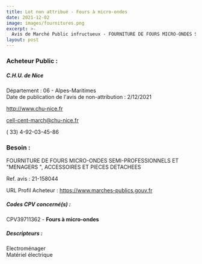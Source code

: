 ```yaml
---
title: Lot non attribué - Fours à micro-ondes
date: 2021-12-02
image: images/fournitures.png
excerpt: >-
  Avis de Marché Public infructueux - FOURNITURE DE FOURS MICRO-ONDES SEMI-PROFESSIONNELS ET MENAGERS, ACCESSOIRES ET PIECES DETACHEES
layout: post
---
```


### Acheteur Public :
##### C.H.U. de Nice
Département : 06 - Alpes-Maritimes<br/>
Date de publication de l'avis de non-attribution : 2/12/2021


http://www.chu-nice.fr

cell-cent-march@chu-nice.fr

( 33) 4-92-03-45-86
### Besoin :

FOURNITURE DE FOURS MICRO-ONDES SEMI-PROFESSIONNELS ET "MENAGERS ", ACCESSOIRES ET PIECES DETACHEES

Ref. avis : 21-158044

URL Profil Acheteur : https://www.marches-publics.gouv.fr

##### Codes CPV concerné(s) :
CPV39711362 - **Fours à micro-ondes** <br/>

##### Descripteurs :
Electroménager <br/>
Matériel électrique <br/>
